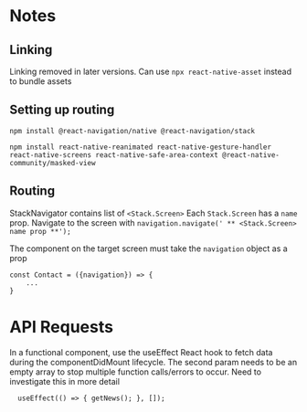 # Notes

## Linking
Linking removed in later versions. Can use `npx react-native-asset` instead to bundle assets

## Setting up routing

```console
npm install @react-navigation/native @react-navigation/stack
```

```console
npm install react-native-reanimated react-native-gesture-handler react-native-screens react-native-safe-area-context @react-native-community/masked-view
```

## Routing
StackNavigator contains list of `<Stack.Screen>`
Each `Stack.Screen` has a `name` prop.
Navigate to the screen with `navigation.navigate(' ** <Stack.Screen> name prop **');`

The component on the target screen must take the `navigation` object as a prop
```Example
const Contact = ({navigation}) => {
    ...
}
```

# API Requests
In a functional component, use the useEffect React hook to fetch data during the componentDidMount lifecycle. The second param needs to be an empty array to stop multiple function calls/errors to occur. Need to investigate this in more detail
```Example from News.js
  useEffect(() => { getNews(); }, []);
```
